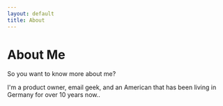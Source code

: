 ```yaml
---
layout: default
title: About
---
```

<div class="post">
	<h1 class="pageTitle">About Me</h1>
	<p class="intro">So you want to know more about me?</p>
	<p>I'm a product owner, email geek, and an American that has been living in Germany for over 10 years now..</p>
</div>